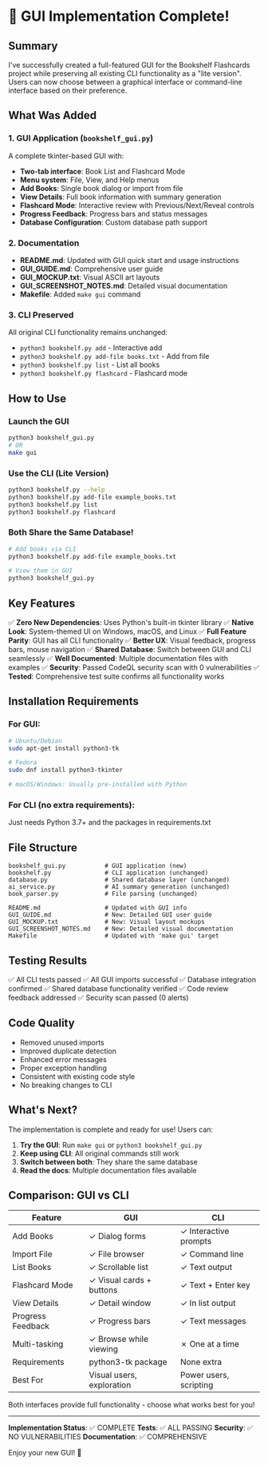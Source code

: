 # 🎉 GUI Implementation Complete!

## Summary

I've successfully created a full-featured GUI for the Bookshelf Flashcards project while preserving all existing CLI functionality as a "lite version". Users can now choose between a graphical interface or command-line interface based on their preference.

## What Was Added

### 1. GUI Application (`bookshelf_gui.py`)
A complete tkinter-based GUI with:
- **Two-tab interface**: Book List and Flashcard Mode
- **Menu system**: File, View, and Help menus
- **Add Books**: Single book dialog or import from file
- **View Details**: Full book information with summary generation
- **Flashcard Mode**: Interactive review with Previous/Next/Reveal controls
- **Progress Feedback**: Progress bars and status messages
- **Database Configuration**: Custom database path support

### 2. Documentation
- **README.md**: Updated with GUI quick start and usage instructions
- **GUI_GUIDE.md**: Comprehensive user guide
- **GUI_MOCKUP.txt**: Visual ASCII art layouts
- **GUI_SCREENSHOT_NOTES.md**: Detailed visual documentation
- **Makefile**: Added `make gui` command

### 3. CLI Preserved
All original CLI functionality remains unchanged:
- `python3 bookshelf.py add` - Interactive add
- `python3 bookshelf.py add-file books.txt` - Add from file
- `python3 bookshelf.py list` - List all books
- `python3 bookshelf.py flashcard` - Flashcard mode

## How to Use

### Launch the GUI
```bash
python3 bookshelf_gui.py
# OR
make gui
```

### Use the CLI (Lite Version)
```bash
python3 bookshelf.py --help
python3 bookshelf.py add-file example_books.txt
python3 bookshelf.py list
python3 bookshelf.py flashcard
```

### Both Share the Same Database!
```bash
# Add books via CLI
python3 bookshelf.py add-file example_books.txt

# View them in GUI
python3 bookshelf_gui.py
```

## Key Features

✅ **Zero New Dependencies**: Uses Python's built-in tkinter library
✅ **Native Look**: System-themed UI on Windows, macOS, and Linux
✅ **Full Feature Parity**: GUI has all CLI functionality
✅ **Better UX**: Visual feedback, progress bars, mouse navigation
✅ **Shared Database**: Switch between GUI and CLI seamlessly
✅ **Well Documented**: Multiple documentation files with examples
✅ **Security**: Passed CodeQL security scan with 0 vulnerabilities
✅ **Tested**: Comprehensive test suite confirms all functionality works

## Installation Requirements

### For GUI:
```bash
# Ubuntu/Debian
sudo apt-get install python3-tk

# Fedora
sudo dnf install python3-tkinter

# macOS/Windows: Usually pre-installed with Python
```

### For CLI (no extra requirements):
Just needs Python 3.7+ and the packages in requirements.txt

## File Structure

```
bookshelf_gui.py           # GUI application (new)
bookshelf.py               # CLI application (unchanged)
database.py                # Shared database layer (unchanged)
ai_service.py              # AI summary generation (unchanged)
book_parser.py             # File parsing (unchanged)

README.md                  # Updated with GUI info
GUI_GUIDE.md               # New: Detailed GUI user guide
GUI_MOCKUP.txt             # New: Visual layout mockups
GUI_SCREENSHOT_NOTES.md    # New: Detailed visual documentation
Makefile                   # Updated with 'make gui' target
```

## Testing Results

✅ All CLI tests passed
✅ All GUI imports successful
✅ Database integration confirmed
✅ Shared database functionality verified
✅ Code review feedback addressed
✅ Security scan passed (0 alerts)

## Code Quality

- Removed unused imports
- Improved duplicate detection
- Enhanced error messages
- Proper exception handling
- Consistent with existing code style
- No breaking changes to CLI

## What's Next?

The implementation is complete and ready for use! Users can:

1. **Try the GUI**: Run `make gui` or `python3 bookshelf_gui.py`
2. **Keep using CLI**: All original commands still work
3. **Switch between both**: They share the same database
4. **Read the docs**: Multiple documentation files available

## Comparison: GUI vs CLI

| Feature | GUI | CLI |
|---------|-----|-----|
| Add Books | ✓ Dialog forms | ✓ Interactive prompts |
| Import File | ✓ File browser | ✓ Command line |
| List Books | ✓ Scrollable list | ✓ Text output |
| Flashcard Mode | ✓ Visual cards + buttons | ✓ Text + Enter key |
| View Details | ✓ Detail window | ✓ In list output |
| Progress Feedback | ✓ Progress bars | ✓ Text messages |
| Multi-tasking | ✓ Browse while viewing | ✗ One at a time |
| Requirements | python3-tk package | None extra |
| Best For | Visual users, exploration | Power users, scripting |

Both interfaces provide full functionality - choose what works best for you!

---

**Implementation Status**: ✅ COMPLETE
**Tests**: ✅ ALL PASSING
**Security**: ✅ NO VULNERABILITIES
**Documentation**: ✅ COMPREHENSIVE

Enjoy your new GUI! 🚀

